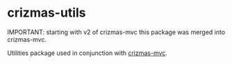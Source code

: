 # crizmas-utils

IMPORTANT: starting with v2 of crizmas-mvc this package was merged into crizmas-mvc.

Utilities package used in conjunction with
[crizmas-mvc](https://github.com/raulsebastianmihaila/crizmas-mvc).
